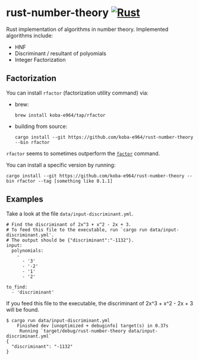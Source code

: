 # rust-number-theory [![Rust](https://github.com/koba-e964/rust-number-theory/actions/workflows/rust.yml/badge.svg)](https://github.com/koba-e964/rust-number-theory/actions/workflows/rust.yml)
Rust implementation of algorithms in number theory.
Implemented algorithms include:

- HNF
- Discriminant / resultant of polyomials
- Integer Factorization

## Factorization
You can install `rfactor` (factorization utility command) via:

- brew:
  ```
  brew install koba-e964/tap/rfactor
  ```

- building from source:

  ```
  cargo install --git https://github.com/koba-e964/rust-number-theory --bin rfactor
  ```
`rfactor` seems to sometimes outperform the [`factor`](https://en.wikipedia.org/wiki/Factor_(Unix)) command.

You can install a specific version by running:
```
cargo install --git https://github.com/koba-e964/rust-number-theory --bin rfactor --tag [something like 0.1.1]
```

## Examples
Take a look at the file `data/input-discriminant.yml`.

```
# Find the discriminant of 2x^3 + x^2 - 2x + 3.
# To feed this file to the executable, run `cargo run data/input-discriminant.yml'.
# The output should be {"discriminant":"-1132"}.
input:
  polynomials:
    -
      - '3'
      - '-2'
      - '1'
      - '2'

to_find:
  - 'discriminant'
```

If you feed this file to the executable, the discriminant of 2x^3 + x^2 - 2x + 3 will be found.
```
$ cargo run data/input-discriminant.yml
    Finished dev [unoptimized + debuginfo] target(s) in 0.37s
     Running `target/debug/rust-number-theory data/input-discriminant.yml`
{
  "discriminant": "-1132"
}
```
